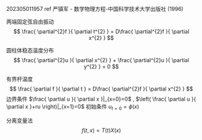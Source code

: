 202305011957
ref 严镇军 - 数学物理方程-中国科学技术大学出版社 (1996)

两端固定弦自由振动
$$
\frac{ \partial^{2}f }{ \partial t^{2} } = D\frac{ \partial^{2}f }{ \partial x^{2} } 
$$

圆柱体稳态温度分布
$$
\frac{ \partial^{2}u }{ \partial x^{2} } + 
\frac{ \partial^{2}u }{ \partial y^{2} } = 0
$$


有界杆温度
$$
\frac{ \partial f }{ \partial t }  = D\frac{ \partial^{2}f }{ \partial x^{2} } 
$$
边界条件 $\frac{ \partial u }{ \partial x }|_{x=0}=0$ , $\left( \frac{ \partial u }{ \partial x }+ru \right)|_{x=1}=0$
初始条件 $u_{t=0}=\phi(x)$

分离变量法
$$
f(t,x) = T(t)X(x)
$$

